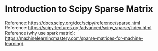 # Introduction to Scipy Sparse Matrix
Reference: https://docs.scipy.org/doc/scipy/reference/sparse.html
Reference: https://scipy-lectures.org/advanced/scipy_sparse/index.html
Reference (why use spark matrix): https://machinelearningmastery.com/sparse-matrices-for-machine-learning/
